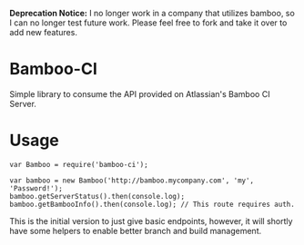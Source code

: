 **Deprecation Notice:** I no longer work in a company that utilizes bamboo, so I can no longer test future work.  Please feel free to fork and take it over to add new features.

Bamboo-CI
========

Simple library to consume the API provided on Atlassian's Bamboo CI Server.

Usage
=====

    var Bamboo = require('bamboo-ci');

    var bamboo = new Bamboo('http://bamboo.mycompany.com', 'my', 'Password!');
    bamboo.getServerStatus().then(console.log);
    bamboo.getBambooInfo().then(console.log); // This route requires auth.

This is the initial version to just give basic endpoints, however, it will shortly have some helpers to enable better branch and build management.


